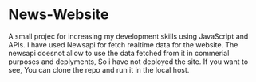 # News-Website
A small projec for increasing my development skills using JavaScript and APIs.
I have used Newsapi for fetch realtime data for the website.
The newsapi doesnot allow to use the data fetched from it in commerial purposes and deplyments, So i have not deployed the site.
If you want to see, You can clone the repo and run it in the local host.
